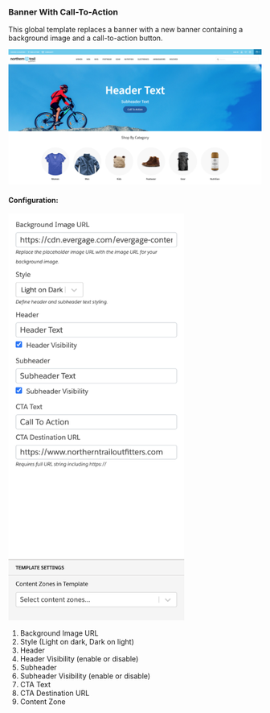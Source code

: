 ### Banner With Call-To-Action

This global template replaces a banner with a new banner containing a background image and a call-to-action button.

![Banner with Call-To-Action Template](template.png)

#### Configuration:
<img src="config.png" alt="Banner with Call-To-Action Configuration" width="350px"/>

1. Background Image URL
2. Style (Light on dark, Dark on light)
3. Header
4. Header Visibility (enable or disable)
5. Subheader
6. Subheader Visibility (enable or disable)
7. CTA Text
8. CTA Destination URL
9. Content Zone